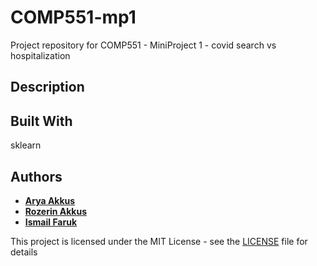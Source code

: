 # COMP551-mp1

Project repository for COMP551 - MiniProject 1 - covid search vs hospitalization

## Description

## Built With
sklearn

## Authors

* [**Arya Akkus**](https://github.com/aryaakkus)
* [**Rozerin Akkus**](https://github.com/rozerinakkus)
* [**Ismail Faruk**](https://github.com/ismailfaruk)

This project is licensed under the MIT License - see the [LICENSE](LICENSE) file for details
